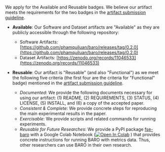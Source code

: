 We apply for the Available and Reusable badges.
We believe our artifact meets the requirements for the two badges in the [artifact submission guideline](https://2024.esec-fse.org/track/fse-2024-artifacts).

* **Available**: Our Software and Dataset artifacts are "Available" as they are publicly accessible through the following repository:
  * Software Artifacts: [https://github.com/phamquiluan/baro/releases/tag/0.2.0](https://github.com/phamquiluan/baro/releases/tag/0.2.0)
  * Dataset Artifacts: [https://zenodo.org/records/11046533](https://zenodo.org/records/11046533)


* **Reusable**: Our artifact is "Reusable" (and also "Functional") as we meet the following five criteria (the first four are the criteria for "Functional" badge) mentioned in the [artifact submission guideline](https://2024.esec-fse.org/track/fse-2024-artifacts).
  * _Documented_: We provide the following documents necessary for using our artifact: (1) README, (2) REQUIREMENTS, (3) STATUS, (4) LICENSE, (5) INSTALL, and (6) a copy of the accepted paper.
  * _Consistent & Complete_: We provide concrete steps for reproducing the main experimental results in the paper.
  * _Exercisable_: We provide scripts and related commands for running experiments.
  * _Reusable for Future Researches_: We provide a PyPI package [fse-baro](https://pypi.org/project/fse-baro/) with a Google Colab Notebook ([![Open In Colab](https://colab.research.google.com/assets/colab-badge.svg)](https://colab.research.google.com/drive/1znckFNPny9zU0Rlc9_Q99E6h3hsJq764?usp=sharing)
) that provides concrete instructions for running BARO with metrics data. Thus, other researchers can use BARO in their own research.
